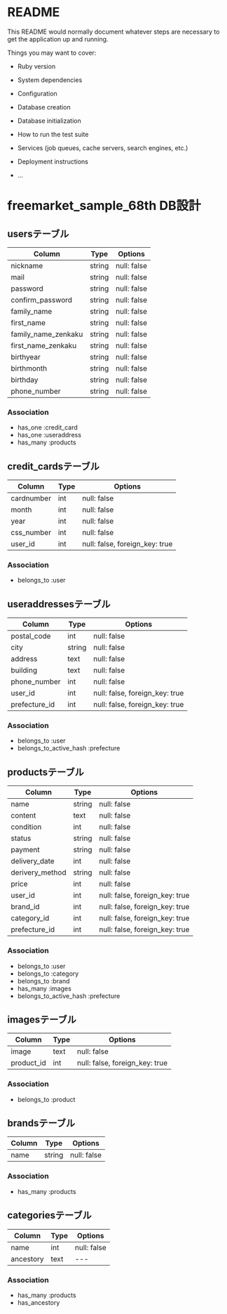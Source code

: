 # README

This README would normally document whatever steps are necessary to get the
application up and running.

Things you may want to cover:

* Ruby version

* System dependencies

* Configuration

* Database creation

* Database initialization

* How to run the test suite

* Services (job queues, cache servers, search engines, etc.)

* Deployment instructions

* ...

# freemarket_sample_68th DB設計
## usersテーブル
|Column|Type|Options|
|------|----|-------|
|nickname|string|null: false|
|mail|string|null: false|
|password|string|null: false|
|confirm_password|string|null: false|
|family_name|string|null: false|
|first_name|string|null: false|
|family_name_zenkaku|string|null: false|
|first_name_zenkaku|string|null: false|
|birthyear|string|null: false|
|birthmonth|string|null: false|
|birthday|string|null: false|
|phone_number|string|null: false|
### Association
- has_one :credit_card
- has_one :useraddress
- has_many :products

## credit_cardsテーブル
|Column|Type|Options|
|------|----|-------|
|cardnumber|int|null: false|
|month|int|null: false|
|year|int|null: false|
|css_number|int|null: false|
|user_id|int|null: false, foreign_key: true|


### Association
- belongs_to :user

## useraddressesテーブル
|Column|Type|Options|
|------|----|-------|
|postal_code|int|null: false|
|city|string|null: false|
|address|text|null: false|
|building|text|null: false|
|phone_number|int|null: false|
|user_id|int|null: false, foreign_key: true|
|prefecture_id|int|null: false, foreign_key: true|

### Association
- belongs_to :user
- belongs_to_active_hash :prefecture





## productsテーブル
|Column|Type|Options|
|------|----|-------|
|name|string|null: false|
|content|text|null: false|
|condition|int|null: false|
|status|string|null: false|
|payment|string|null: false|
|delivery_date|int|null: false|
|derivery_method|string|null: false|
|price|int|null: false|
|user_id|int|null: false, foreign_key: true|
|brand_id|int|null: false, foreign_key: true|
|category_id|int|null: false, foreign_key: true|
|prefecture_id|int|null: false, foreign_key: true|


### Association
- belongs_to :user
- belongs_to :category
- belongs_to :brand
- has_many :images
- belongs_to_active_hash :prefecture

## imagesテーブル
|Column|Type|Options|
|------|----|-------|
|image|text|null: false|
|product_id|int|null: false, foreign_key: true|


### Association
- belongs_to :product

## brandsテーブル
|Column|Type|Options|
|------|----|-------|
|name|string|null: false|

### Association
- has_many :products

## categoriesテーブル
|Column|Type|Options|
|------|----|-------|
|name|int|null: false|
|ancestory|text|---|

### Association
- has_many :products
- has_ancestory

